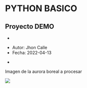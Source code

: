 # PYTHON BASICO

## Proyecto DEMO
*
- Autor: Jhon Calle
- Fecha: 2022-04-13
*

Imagen de la aurora boreal a procesar

![](./img/aurora-boreal.png)